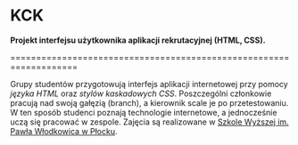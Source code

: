 # KCK

**Projekt interfejsu użytkownika aplikacji rekrutacyjnej (HTML, CSS).**

===================================================================

Grupy studentów przygotowują interfejs aplikacji internetowej przy pomocy *języka HTML* oraz *stylów kaskadowych CSS*. Poszczególni członkowie pracują nad swoją gałęzią (branch), a kierownik scale je po przetestowaniu. W ten sposób studenci poznają technologie internetowe, a jednocześnie uczą się pracować w zespole. Zajęcia są realizowane w [Szkole Wyższej im. Pawła Włodkowica w Płocku](http://www.wlodkowic.pl). 
